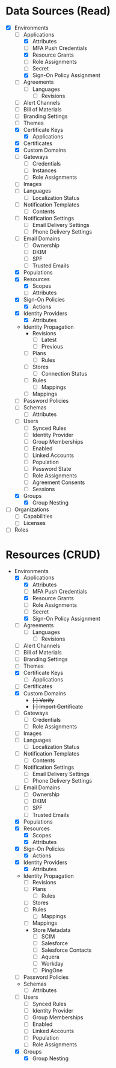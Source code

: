 # Data Sources (Read)
- [x] Environments
    - [ ] Applications
        - [x] Attributes
        - [ ] MFA Push Credentials
        - [x] Resource Grants
        - [ ] Role Assignments
        - [ ] Secret
        - [x] Sign-On Policy Assignment
    - [ ] Agreements
        - [ ] Languages
            - [ ] Revisions
    - [ ] Alert Channels
    - [ ] Bill of Materials
    - [ ] Branding Settings
    - [ ] Themes
    - [x] Certificate Keys
        - [x] Applications
    - [x] Certificates
    - [x] Custom Domains
    - [ ] Gateways
        - [ ] Credentials
        - [ ] Instances
        - [ ] Role Assignments
    - [ ] Images
    - [ ] Languages
        - [ ] Localization Status
    - [ ] Notification Templates
        - [ ] Contents
    - [ ] Notification Settings
        - [ ] Email Delivery Settings
        - [ ] Phone Delivery Settings
    - [ ] Email Domains
        - [ ] Ownership
        - [ ] DKIM
        - [ ] SPF
        - [ ] Trusted Emails
    - [x] Populations
    - [x] Resources
        - [x] Scopes
        - [ ] Attributes
    - [x] Sign-On Policies
        - [x] Actions
    - [x] Identity Providers
        - [x] Attributes
    - Identity Propagation
        - Revisions
            - [ ] Latest
            - [ ] Previous
        - [ ] Plans
            - [ ] Rules
        - [ ] Stores
            - [ ] Connection Status
        - [ ] Rules
            - [ ] Mappings
        - [ ] Mappings
    - [ ] Password Policies
    - [ ] Schemas
        - [ ] Attributes
    - [ ] Users
        - [ ] Synced Rules
        - [ ] Identity Provider
        - [ ] Group Memberships
        - [ ] Enabled
        - [ ] Linked Accounts
        - [ ] Population
        - [ ] Password State
        - [ ] Role Assignments
        - [ ] Agreement Consents
        - [ ] Sessions
    - [x] Groups
        - [x] Group Nesting
- [ ] Organizations
    - [ ] Capabilities
    - [ ] Licenses
- [ ] Roles

# Resources (CRUD)
- Environments
    - [x] Applications
        - [x] Attributes
        - [ ] MFA Push Credentials
        - [x] Resource Grants
        - [ ] Role Assignments
        - [ ] Secret
        - [x] Sign-On Policy Assignment
    - [ ] Agreements
        - [ ] Languages
            - [ ] Revisions
    - [ ] Alert Channels
    - [ ] Bill of Materials
    - [ ] Branding Settings
    - [ ] Themes
    - [x] Certificate Keys
        - [ ] Applications
    - [ ] Certificates
    - [x] Custom Domains
        - ~~[ ] Verify~~
        - ~~[ ] Import Certificate~~
    - [ ] Gateways
        - [ ] Credentials
        - [ ] Role Assignments
    - [ ] Images
    - [ ] Languages
        - [ ] Localization Status
    - [ ] Notification Templates
        - [ ] Contents
    - [ ] Notification Settings
        - [ ] Email Delivery Settings
        - [ ] Phone Delivery Settings
    - [ ] Email Domains
        - [ ] Ownership
        - [ ] DKIM
        - [ ] SPF
        - [ ] Trusted Emails
    - [x] Populations
    - [x] Resources
        - [x] Scopes
        - [x] Attributes
    - [x] Sign-On Policies
        - [x] Actions
    - [x] Identity Providers
        - [x] Attributes
    - Identity Propagation
        - [ ] Revisions
        - [ ] Plans
            - [ ] Rules
        - [ ] Stores
        - [ ] Rules
            - [ ] Mappings
        - [ ] Mappings
        - Store Metadata
            - [ ] SCIM
            - [ ] Salesforce
            - [ ] Salesforce Contacts
            - [ ] Aquera
            - [ ] Workday
            - [ ] PingOne
    - [ ] Password Policies
    - Schemas
        - [ ] Attributes
    - [ ] Users
        - [ ] Synced Rules
        - [ ] Identity Provider
        - [ ] Group Memberships
        - [ ] Enabled
        - [ ] Linked Accounts
        - [ ] Population
        - [ ] Role Assignments
    - [x] Groups
        - [x] Group Nesting
